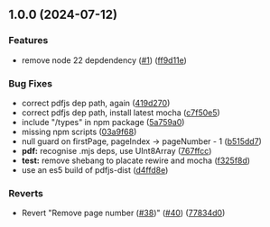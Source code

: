 ## 1.0.0 (2024-07-12)

### Features

* remove node 22 depdendency ([#1](https://github.com/rpidanny/pdf2md/issues/1)) ([ff9d11e](https://github.com/rpidanny/pdf2md/commit/ff9d11eb4aa95169115161d3ab5fb3c158ec3905))

### Bug Fixes

* correct pdfjs dep path, again ([419d270](https://github.com/rpidanny/pdf2md/commit/419d27056d095a3b82b097f195261d5de28b21da))
* correct pdfjs dep path, install latest mocha ([c7f50e5](https://github.com/rpidanny/pdf2md/commit/c7f50e52179592f8fc9ff051fdb35987de501579))
* include "/types" in npm package ([5a759a0](https://github.com/rpidanny/pdf2md/commit/5a759a099a9d497f3218237394f7ce12b936dfe8))
* missing npm scripts ([03a9f68](https://github.com/rpidanny/pdf2md/commit/03a9f6818ddfe09c537e3095aa6d42909c4d511a))
* null guard on firstPage, pageIndex -> pageNumber - 1 ([b515dd7](https://github.com/rpidanny/pdf2md/commit/b515dd750565907478e667048f8f08be96995cf5))
* **pdf:** recognise .mjs deps, use UInt8Array ([767ffcc](https://github.com/rpidanny/pdf2md/commit/767ffcc6829ca896b56caae004310c5e23c8d02e))
* **test:** remove shebang to placate rewire and mocha ([f325f8d](https://github.com/rpidanny/pdf2md/commit/f325f8dbe21ea4c20fc4201f3cf789a050cf4885))
* use an es5 build of pdfjs-dist ([d4ffd8e](https://github.com/rpidanny/pdf2md/commit/d4ffd8e08248ca1a65309ba9b3bdf9b906962503))

### Reverts

* Revert "Remove page number ([#38](https://github.com/rpidanny/pdf2md/issues/38))" ([#40](https://github.com/rpidanny/pdf2md/issues/40)) ([77834d0](https://github.com/rpidanny/pdf2md/commit/77834d03d0735bd4dd89c6ef46aef91cf5a6ee1b))
